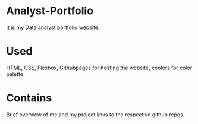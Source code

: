 # Analyst-Portfolio

It is my Data analyst portfolio website.

# Used
HTML, CSS, Flexbox, Githubpages for hosting the website, coolors for color palette 

# Contains
Brief overview of me and my project links to the respective github repos.

